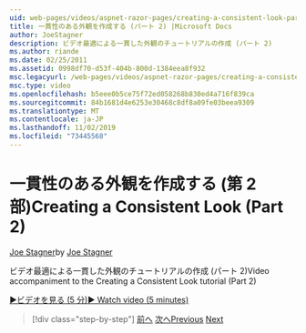 ```yaml
---
uid: web-pages/videos/aspnet-razor-pages/creating-a-consistent-look-part-2
title: 一貫性のある外観を作成する (パート 2) |Microsoft Docs
author: JoeStagner
description: ビデオ最適による一貫した外観のチュートリアルの作成 (パート 2)
ms.author: riande
ms.date: 02/25/2011
ms.assetid: 0998df70-d53f-404b-800d-1384eea8f932
msc.legacyurl: /web-pages/videos/aspnet-razor-pages/creating-a-consistent-look-part-2
msc.type: video
ms.openlocfilehash: b5eee0b5ce75f72ed058268b830ed4a716f839ca
ms.sourcegitcommit: 84b1681d4e6253e30468c8df8a09fe03beea9309
ms.translationtype: MT
ms.contentlocale: ja-JP
ms.lasthandoff: 11/02/2019
ms.locfileid: "73445568"
---
```

# <a name="creating-a-consistent-look-part-2"></a><span data-ttu-id="2d7fe-103">一貫性のある外観を作成する (第 2 部)</span><span class="sxs-lookup"><span data-stu-id="2d7fe-103">Creating a Consistent Look (Part 2)</span></span>

<span data-ttu-id="2d7fe-104">[Joe Stagner](https://github.com/JoeStagner)</span><span class="sxs-lookup"><span data-stu-id="2d7fe-104">by [Joe Stagner](https://github.com/JoeStagner)</span></span>

<span data-ttu-id="2d7fe-105">ビデオ最適による一貫した外観のチュートリアルの作成 (パート 2)</span><span class="sxs-lookup"><span data-stu-id="2d7fe-105">Video accompaniment to the Creating a Consistent Look tutorial (Part 2)</span></span>

<span data-ttu-id="2d7fe-106">[&#9654;ビデオを見る (5 分)](https://channel9.msdn.com/Blogs/ASP-NET-Site-Videos/creating-a-consistent-look-(part-2))</span><span class="sxs-lookup"><span data-stu-id="2d7fe-106">[&#9654; Watch video (5 minutes)](https://channel9.msdn.com/Blogs/ASP-NET-Site-Videos/creating-a-consistent-look-(part-2))</span></span>

> [!div class="step-by-step"]
> <span data-ttu-id="2d7fe-107">[前へ](creating-a-consistent-look-part-1.md)
> [次へ](working-with-forms-part-1.md)</span><span class="sxs-lookup"><span data-stu-id="2d7fe-107">[Previous](creating-a-consistent-look-part-1.md)
[Next](working-with-forms-part-1.md)</span></span>
